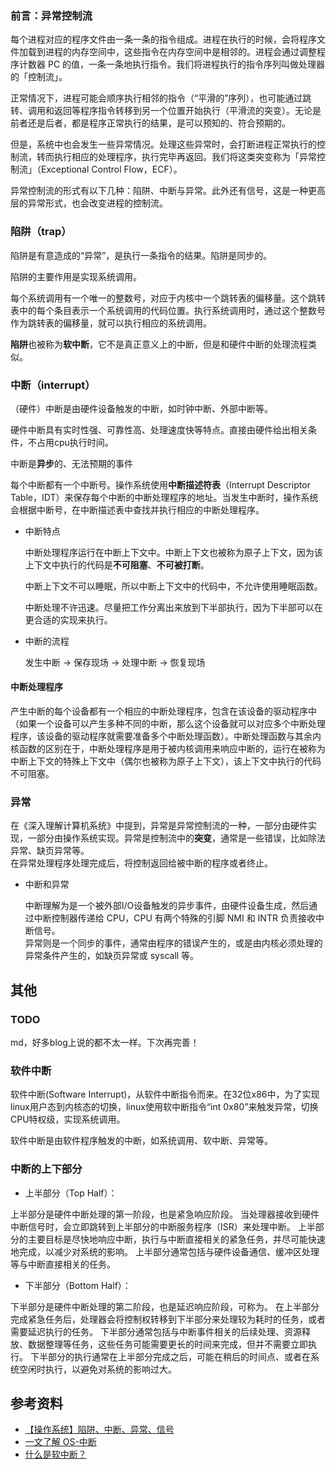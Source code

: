 
### 前言：异常控制流

每个进程对应的程序文件由一条一条的指令组成。进程在执行的时候，会将程序文件加载到进程的内存空间中，这些指令在内存空间中是相邻的。进程会通过调整程序计数器 PC 的值，一条一条地执行指令。我们将进程执行的指令序列叫做处理器的「控制流」。

正常情况下，进程可能会顺序执行相邻的指令（“平滑的”序列），也可能通过跳转、调用和返回等程序指令转移到另一个位置开始执行（平滑流的突变）。无论是前者还是后者，都是程序正常执行的结果，是可以预知的、符合预期的。

但是，系统中也会发生一些异常情况。处理这些异常时，会打断进程正常执行的控制流，转而执行相应的处理程序，执行完毕再返回。我们将这类突变称为「异常控制流」（Exceptional Control Flow，ECF）。

异常控制流的形式有以下几种：陷阱、中断与异常。此外还有信号，这是一种更高层的异常形式，也会改变进程的控制流。

### 陷阱（trap）

陷阱是有意造成的“异常”，是执行一条指令的结果。陷阱是同步的。

陷阱的主要作用是实现系统调用。

每个系统调用有一个唯一的整数号，对应于内核中一个跳转表的偏移量。这个跳转表中的每个条目表示一个系统调用的代码位置。执行系统调用时，通过这个整数号作为跳转表的偏移量，就可以执行相应的系统调用。

**陷阱**也被称为**软中断**，它不是真正意义上的中断，但是和硬件中断的处理流程类似。

### 中断（interrupt）
  
（硬件）中断是由硬件设备触发的中断，如时钟中断、外部中断等。

硬件中断具有实时性强、可靠性高、处理速度快等特点。直接由硬件给出相关条件，不占用cpu执行时间。

中断是**异步**的、无法预期的事件

每个中断都有一个中断号。操作系统使用**中断描述符表**（Interrupt Descriptor Table，IDT）来保存每个中断的中断处理程序的地址。当发生中断时，操作系统会根据中断号，在中断描述表中查找并执行相应的中断处理程序。
  
+ 中断特点

   中断处理程序运行在中断上下文中。中断上下文也被称为原子上下文，因为该上下文中执行的代码是**不可阻塞**、**不可被打断**。

   中断上下文不可以睡眠，所以中断上下文中的代码中，不允许使用睡眠函数。

   中断处理不许迅速。尽量把工作分离出来放到下半部执行，因为下半部可以在更合适的实现来执行。

+ 中断的流程

  发生中断 -> 保存现场 -> 处理中断 -> 恢复现场

#### 中断处理程序

产生中断的每个设备都有一个相应的中断处理程序，包含在该设备的驱动程序中（如果一个设备可以产生多种不同的中断，那么这个设备就可以对应多个中断处理程序，该设备的驱动程序就需要准备多个中断处理函数）。中断处理函数与其余内核函数的区别在于，中断处理程序是用于被内核调用来响应中断的，运行在被称为中断上下文的特殊上下文中（偶尔也被称为原子上下文），该上下文中执行的代码不可阻塞。



### 异常

在《深入理解计算机系统》中提到，异常是异常控制流的一种，一部分由硬件实现，一部分由操作系统实现。异常是控制流中的**突变**，通常是一些错误，比如除法异常、缺页异常等。  
在异常处理程序处理完成后，将控制返回给被中断的程序或者终止。

+ 中断和异常

  中断理解为是一个被外部I/O设备触发的异步事件，由硬件设备生成，然后通过中断控制器传递给 CPU，CPU 有两个特殊的引脚 NMI 和 INTR 负责接收中断信号。  
  异常则是一个同步的事件，通常由程序的错误产生的，或是由内核必须处理的异常条件产生的，如缺页异常或 syscall 等。  

## 其他

### TODO

md，好多blog上说的都不太一样。下次再完善！

### 软件中断

软件中断(Software Interrupt)，从软件中断指令而来。在32位x86中，为了实现linux用户态到内核态的切换，linux使用软中断指令“int 0x80”来触发异常，切换CPU特权级，实现系统调用。
  
软件中断是由软件程序触发的中断，如系统调用、软中断、异常等。

### 中断的上下部分

+ 上半部分（Top Half）：

上半部分是硬件中断处理的第一阶段，也是紧急响应阶段。
当处理器接收到硬件中断信号时，会立即跳转到上半部分的中断服务程序（ISR）来处理中断。
上半部分的主要目标是尽快地响应中断，执行与中断直接相关的紧急任务，并尽可能快速地完成，以减少对系统的影响。
上半部分通常包括与硬件设备通信、缓冲区处理等与中断直接相关的任务。

+ 下半部分（Bottom Half）：

下半部分是硬件中断处理的第二阶段，也是延迟响应阶段，可称为。
在上半部分完成紧急任务后，处理器会将控制权转移到下半部分来处理较为耗时的任务，或者需要延迟执行的任务。
下半部分通常包括与中断事件相关的后续处理、资源释放、数据整理等任务，这些任务可能需要更长的时间来完成，但并不需要立即执行。
下半部分的执行通常在上半部分完成之后，可能在稍后的时间点、或者在系统空闲时执行，以避免对系统的影响过大。


## 参考资料

+ [【操作系统】陷阱、中断、异常、信号](https://imageslr.com/2020/07/09/trap-interrupt-exception.html)  
+ [一文了解 OS-中断](https://anyview.fun/2022/11/28/一文了解os-中断/)
+ [什么是软中断？](https://www.xiaolincoding.com/os/1_hardware/soft_interrupt.html#%E4%B8%AD%E6%96%AD%E6%98%AF%E4%BB%80%E4%B9%88)